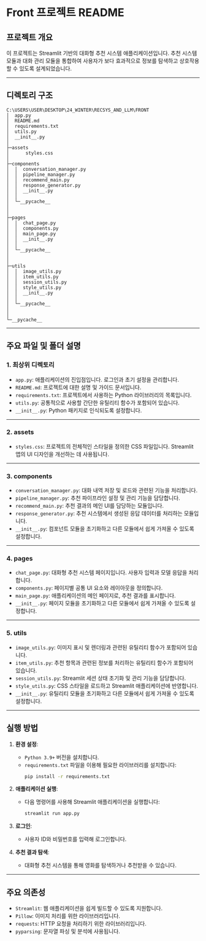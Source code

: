 # Front 프로젝트 README

## 프로젝트 개요
이 프로젝트는 Streamlit 기반의 대화형 추천 시스템 애플리케이션입니다. 
추천 시스템 모듈과 대화 관리 모듈을 통합하여 사용자가 보다 효과적으로 정보를 탐색하고 상호작용할 수 있도록 설계되었습니다.

---

## 디렉토리 구조
```
C:\USERS\USER\DESKTOP\24_WINTER\RECSYS_AND_LLM\FRONT
│  app.py
│  README.md
│  requirements.txt
│  utils.py
│  __init__.py
│  
├─assets
│      styles.css
│      
├─components
│  │  conversation_manager.py
│  │  pipeline_manager.py
│  │  recommend_main.py
│  │  response_generator.py
│  │  __init__.py
│  │  
│  └─__pycache__
│         
│          
├─pages
│  │  chat_page.py
│  │  components.py
│  │  main_page.py
│  │  __init__.py
│  │  
│  └─__pycache__
│          
│          
├─utils
│  │  image_utils.py
│  │  item_utils.py
│  │  session_utils.py
│  │  style_utils.py
│  │  __init__.py
│  │  
│  └─__pycache__
│          
│          
└─__pycache__
```

---

## 주요 파일 및 폴더 설명

### **1. 최상위 디렉토리**
- `app.py`: 애플리케이션의 진입점입니다. 로그인과 초기 설정을 관리합니다.
- `README.md`: 프로젝트에 대한 설명 및 가이드 문서입니다.
- `requirements.txt`: 프로젝트에서 사용하는 Python 라이브러리의 목록입니다.
- `utils.py`: 공통적으로 사용할 간단한 유틸리티 함수가 포함되어 있습니다.
- `__init__.py`: Python 패키지로 인식되도록 설정합니다.

---

### **2. assets**
- `styles.css`: 프로젝트의 전체적인 스타일을 정의한 CSS 파일입니다. Streamlit 앱의 UI 디자인을 개선하는 데 사용됩니다.

---

### **3. components**
- `conversation_manager.py`: 대화 내역 저장 및 로드와 관련된 기능을 처리합니다.
- `pipeline_manager.py`: 추천 파이프라인 설정 및 관리 기능을 담당합니다.
- `recommend_main.py`: 추천 결과의 메인 UI를 담당하는 모듈입니다.
- `response_generator.py`: 추천 시스템에서 생성된 응답 데이터를 처리하는 모듈입니다.
- `__init__.py`: 컴포넌트 모듈을 초기화하고 다른 모듈에서 쉽게 가져올 수 있도록 설정합니다.

---

### **4. pages**
- `chat_page.py`: 대화형 추천 시스템 페이지입니다. 사용자 입력과 모델 응답을 처리합니다.
- `components.py`: 페이지별 공통 UI 요소와 레이아웃을 정의합니다.
- `main_page.py`: 애플리케이션의 메인 페이지로, 추천 결과를 표시합니다.
- `__init__.py`: 페이지 모듈을 초기화하고 다른 모듈에서 쉽게 가져올 수 있도록 설정합니다.

---

### **5. utils**
- `image_utils.py`: 이미지 표시 및 렌더링과 관련된 유틸리티 함수가 포함되어 있습니다.
- `item_utils.py`: 추천 항목과 관련된 정보를 처리하는 유틸리티 함수가 포함되어 있습니다.
- `session_utils.py`: Streamlit 세션 상태 초기화 및 관리 기능을 담당합니다.
- `style_utils.py`: CSS 스타일을 로드하고 Streamlit 애플리케이션에 반영합니다.
- `__init__.py`: 유틸리티 모듈을 초기화하고 다른 모듈에서 쉽게 가져올 수 있도록 설정합니다.

---

## 실행 방법
1. **환경 설정**:
   - `Python 3.9+` 버전을 설치합니다.
   - `requirements.txt` 파일을 이용해 필요한 라이브러리를 설치합니다:
     ```bash
     pip install -r requirements.txt
     ```

2. **애플리케이션 실행**:
   - 다음 명령어를 사용해 Streamlit 애플리케이션을 실행합니다:
     ```bash
     streamlit run app.py
     ```

3. **로그인**:
   - 사용자 ID와 비밀번호를 입력해 로그인합니다.

4. **추천 결과 탐색**:
   - 대화형 추천 시스템을 통해 영화를 탐색하거나 추천받을 수 있습니다.

---

## 주요 의존성
- `Streamlit`: 웹 애플리케이션을 쉽게 빌드할 수 있도록 지원합니다.
- `Pillow`: 이미지 처리를 위한 라이브러리입니다.
- `requests`: HTTP 요청을 처리하기 위한 라이브러리입니다.
- `pyparsing`: 문자열 파싱 및 분석에 사용됩니다.